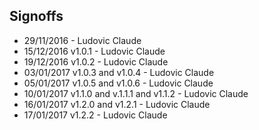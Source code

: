 ## Signoffs

* 29/11/2016 - Ludovic Claude
* 15/12/2016 v1.0.1 - Ludovic Claude
* 19/12/2016 v1.0.2 - Ludovic Claude
* 03/01/2017 v1.0.3 and v1.0.4 - Ludovic Claude
* 05/01/2017 v1.0.5 and v1.0.6 - Ludovic Claude
* 10/01/2017 v1.1.0 and v.1.1.1 and v1.1.2 - Ludovic Claude
* 16/01/2017 v1.2.0 and v1.2.1 - Ludovic Claude
* 17/01/2017 v1.2.2 - Ludovic Claude

